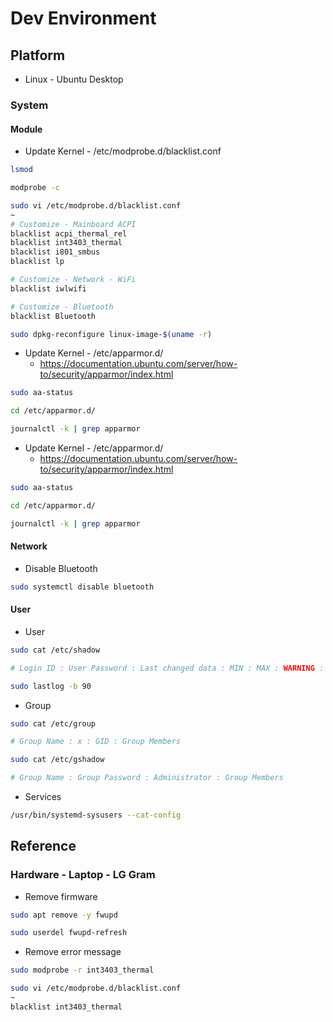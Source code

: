 # Dev Environment

## Platform

* Linux - Ubuntu Desktop

### System

#### Module

* Update Kernel - /etc/modprobe.d/blacklist.conf

```bash
lsmod

modprobe -c
```

```bash
sudo vi /etc/modprobe.d/blacklist.conf
~
# Customize - Mainboard ACPI
blacklist acpi_thermal_rel
blacklist int3403_thermal
blacklist i801_smbus
blacklist lp

# Customize - Network - WiFi
blacklist iwlwifi

# Customize - Bluetooth
blacklist Bluetooth

sudo dpkg-reconfigure linux-image-$(uname -r)
```

* Update Kernel - /etc/apparmor.d/
  * <https://documentation.ubuntu.com/server/how-to/security/apparmor/index.html>

```bash
sudo aa-status

cd /etc/apparmor.d/ 

journalctl -k | grep apparmor
```

* Update Kernel - /etc/apparmor.d/
  * <https://documentation.ubuntu.com/server/how-to/security/apparmor/index.html>

```bash
sudo aa-status

cd /etc/apparmor.d/ 

journalctl -k | grep apparmor
```

#### Network

* Disable Bluetooth

```bash
sudo systemctl disable bluetooth
```

#### User

* User

```bash
sudo cat /etc/shadow

# Login ID : User Password : Last changed data : MIN : MAX : WARNING : INACTIVE : EXPIRE : Flag
```

```bash
sudo lastlog -b 90
```

* Group

```bash
sudo cat /etc/group

# Group Name : x : GID : Group Members
```

```bash
sudo cat /etc/gshadow

# Group Name : Group Password : Administrator : Group Members
```

* Services

```bash
/usr/bin/systemd-sysusers --cat-config
```

## Reference

### Hardware - Laptop - LG Gram

* Remove firmware

```bash
sudo apt remove -y fwupd

sudo userdel fwupd-refresh
```

* Remove error message

```bash
sudo modprobe -r int3403_thermal

sudo vi /etc/modprobe.d/blacklist.conf
~
blacklist int3403_thermal
```
